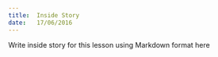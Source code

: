 ```yaml
---
title:  Inside Story
date:   17/06/2016
---
```


Write inside story for this lesson using Markdown format here